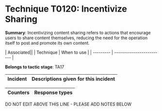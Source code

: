 # Technique T0120: Incentivize Sharing

**Summary**: Incentivizing content sharing refers to actions that encourage users to share content themselves, reducing the need for the operation itself to post and promote its own content.


| Associated||
| Technique | When to use |
| --------- | ------------------------- |


**Belongs to tactic stage**: TA17


| Incident | Descriptions given for this incident |
| -------- | -------------------- |



| Counters | Response types |
| -------- | -------------- |


DO NOT EDIT ABOVE THIS LINE - PLEASE ADD NOTES BELOW